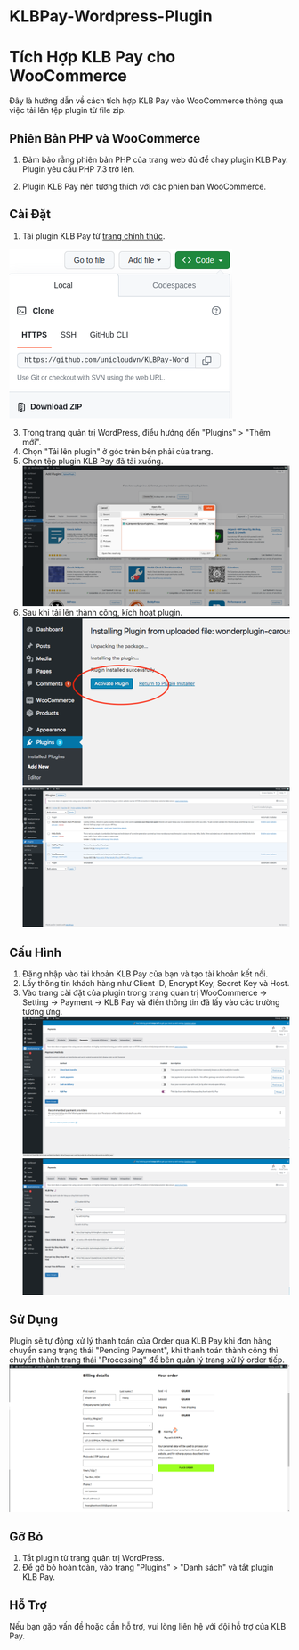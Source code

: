 # KLBPay-Wordpress-Plugin
# Tích Hợp KLB Pay cho WooCommerce

Đây là hướng dẫn về cách tích hợp KLB Pay vào WooCommerce thông qua việc tải lên tệp plugin từ file zip.
## Phiên Bản PHP và WooCommerce

1. Đảm bảo rằng phiên bản PHP của trang web đủ để chạy plugin KLB Pay. Plugin yêu cầu PHP 7.3 trở lên.

2. Plugin KLB Pay nên tương thích với các phiên bản WooCommerce. 


## Cài Đặt

1. Tải plugin KLB Pay từ [trang chính thức](https://github.com/unicloudvn/KLBPay-Wordpress-Plugin/tree/v1.0).

![img-download.png](readImg/img-download.png)

3. Trong trang quản trị WordPress, điều hướng đến "Plugins" > "Thêm mới".
4. Chọn "Tải lên plugin" ở góc trên bên phải của trang.
5. Chọn tệp plugin KLB Pay đã tải xuống.
![img-upload.png](readImg/img-upload.png)
6. Sau khi tải lên thành công, kích hoạt plugin.
![img-active.png](readImg/img-active.png)
![img-plugin.png](readImg/img-plugin.png)

## Cấu Hình
1. Đăng nhập vào tài khoản KLB Pay của bạn và tạo tài khoản kết nối.
2. Lấy thông tin khách hàng như Client ID, Encrypt Key, Secret Key và Host.
3. Vào trang cài đặt của plugin trong trang quản trị WooCommerce -> Setting -> Payment -> KLB Pay và điền thông tin đã lấy vào các trường tương ứng.
![img-payment-setting.png](readImg/img-payment-setting.png)
![img-setting.png](readImg/img-setting.png)

## Sử Dụng

Plugin sẽ tự động xử lý thanh toán của Order qua KLB Pay khi đơn hàng chuyển sang trạng thái "Pending Payment", khi thanh toán thành công thì chuyển thành trạng thái "Processing" để bên quản lý trang xử lý order tiếp.
![img-payment.png](readImg/img-payment.png)
## Gỡ Bỏ

1. Tắt plugin từ trang quản trị WordPress.
2. Để gỡ bỏ hoàn toàn, vào trang "Plugins" > "Danh sách" và tắt plugin KLB Pay.

## Hỗ Trợ

Nếu bạn gặp vấn đề hoặc cần hỗ trợ, vui lòng liên hệ với đội hỗ trợ của KLB Pay.

